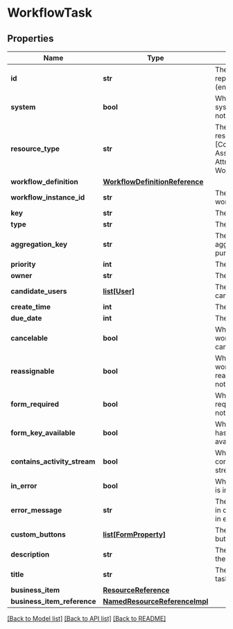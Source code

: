 # WorkflowTask

## Properties
Name | Type | Description | Notes
------------ | ------------- | ------------- | -------------
**id** | **str** | The id of the represented object (entity). | 
**system** | **bool** | Whether this is a system resource or not. | [optional] 
**resource_type** | **str** | The type of this resource, i.e. [Community, Asset, Domain, Attribute, Relation, WorkflowInstance]. | 
**workflow_definition** | [**WorkflowDefinitionReference**](WorkflowDefinitionReference.md) |  | [optional] 
**workflow_instance_id** | **str** | The UUID of the workflow instance. | [optional] 
**key** | **str** | The key. | [optional] 
**type** | **str** | The type. | [optional] 
**aggregation_key** | **str** | The key for aggregation purposes. | [optional] 
**priority** | **int** | The priority. | [optional] 
**owner** | **str** | The owner. | [optional] 
**candidate_users** | [**list[User]**](User.md) | The list of candidate users. | [optional] 
**create_time** | **int** | The create time. | [optional] 
**due_date** | **int** | The due date. | [optional] 
**cancelable** | **bool** | Whether this workflow task is cancelable or not. | [optional] 
**reassignable** | **bool** | Whether this workflow task is reassignable or not. | [optional] 
**form_required** | **bool** | Whether this task requires a form or not. | [optional] 
**form_key_available** | **bool** | Whether this task has form key available or not. | [optional] 
**contains_activity_stream** | **bool** | Whether this task contains an activity stream or not. | [optional] 
**in_error** | **bool** | Whether this task is in error or not. | [optional] 
**error_message** | **str** | The error message in case this task is in error. | [optional] 
**custom_buttons** | [**list[FormProperty]**](FormProperty.md) | The list of custom buttons. | [optional] 
**description** | **str** | The description of the workflow task. | [optional] 
**title** | **str** | The title of the task. | [optional] 
**business_item** | [**ResourceReference**](ResourceReference.md) |  | [optional] 
**business_item_reference** | [**NamedResourceReferenceImpl**](NamedResourceReferenceImpl.md) |  | [optional] 

[[Back to Model list]](../README.md#documentation-for-models) [[Back to API list]](../README.md#documentation-for-api-endpoints) [[Back to README]](../README.md)

